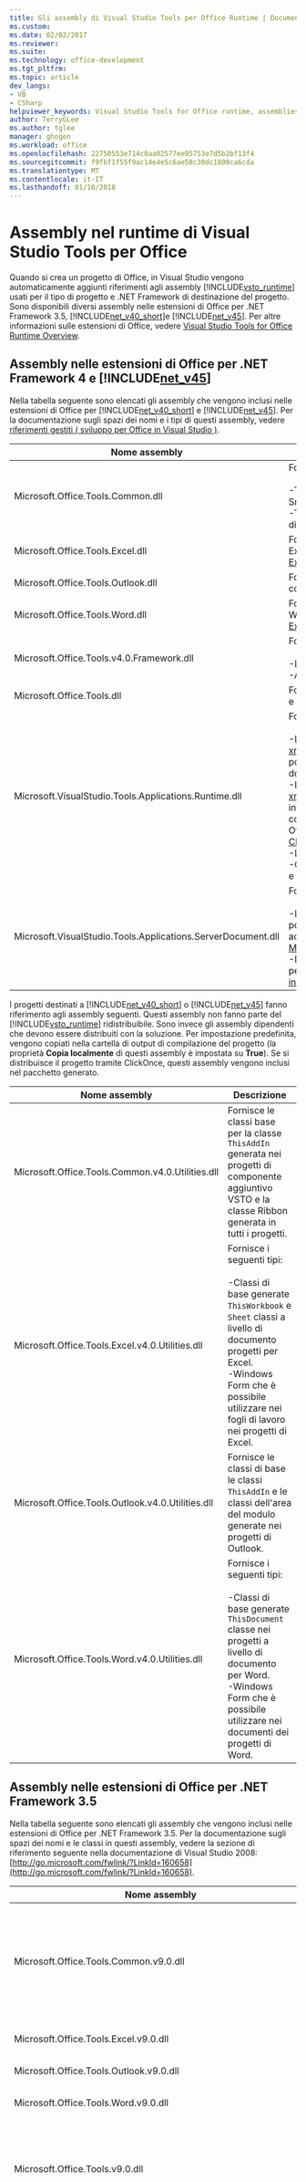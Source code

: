 ```yaml
---
title: Gli assembly di Visual Studio Tools per Office Runtime | Documenti Microsoft
ms.custom: 
ms.date: 02/02/2017
ms.reviewer: 
ms.suite: 
ms.technology: office-development
ms.tgt_pltfrm: 
ms.topic: article
dev_langs:
- VB
- CSharp
helpviewer_keywords: Visual Studio Tools for Office runtime, assemblies
author: TerryGLee
ms.author: tglee
manager: ghogen
ms.workload: office
ms.openlocfilehash: 22750553e714c0aa02577ee95753e7d5b2bf13f4
ms.sourcegitcommit: f9fbf1f55f9ac14e4e5c6ae58c30dc1800ca6cda
ms.translationtype: MT
ms.contentlocale: it-IT
ms.lasthandoff: 01/10/2018
---
```

# <a name="assemblies-in-the-visual-studio-tools-for-office-runtime"></a>Assembly nel runtime di Visual Studio Tools per Office
  Quando si crea un progetto di Office, in Visual Studio vengono automaticamente aggiunti riferimenti agli assembly [!INCLUDE[vsto_runtime](../vsto/includes/vsto-runtime-md.md)] usati per il tipo di progetto e .NET Framework di destinazione del progetto. Sono disponibili diversi assembly nelle estensioni di Office per .NET Framework 3.5, [!INCLUDE[net_v40_short](../sharepoint/includes/net-v40-short-md.md)]e [!INCLUDE[net_v45](../vsto/includes/net-v45-md.md)]. Per altre informazioni sulle estensioni di Office, vedere [Visual Studio Tools for Office Runtime Overview](../vsto/visual-studio-tools-for-office-runtime-overview.md).  
  
## <a name="assemblies-in-the-office-extensions-for-the-net-framework-4-and-the-includenetv45vstoincludesnet-v45-mdmd"></a>Assembly nelle estensioni di Office per .NET Framework 4 e [!INCLUDE[net_v45](../vsto/includes/net-v45-md.md)]  
 Nella tabella seguente sono elencati gli assembly che vengono inclusi nelle estensioni di Office per [!INCLUDE[net_v40_short](../sharepoint/includes/net-v40-short-md.md)] e [!INCLUDE[net_v45](../vsto/includes/net-v45-md.md)]. Per la documentazione sugli spazi dei nomi e i tipi di questi assembly, vedere [riferimenti gestiti &#40; sviluppo per Office in Visual Studio &#41;](../vsto/managed-reference-office-development-in-visual-studio.md).  
  
|Nome assembly|Descrizione|  
|-------------------|-----------------|  
|Microsoft.Office.Tools.Common.dll|Fornisce i seguenti tipi:<br /><br /> -Tipi per la creazione di personalizzazioni della barra multifunzione e smart tag. **Nota:** Smart tag sono deprecati in [!INCLUDE[Excel_14_short](../vsto/includes/excel-14-short-md.md)] e [!INCLUDE[Word_14_short](../vsto/includes/word-14-short-md.md)].<br />-Tipi per la creazione di riquadri azioni nelle personalizzazioni a livello di documento e di riquadri attività personalizzati nei componenti aggiuntivi VSTO.|  
|Microsoft.Office.Tools.Excel.dll|Fornisce interfacce che rappresentano elementi host e controlli host per i progetti di Excel e tipi di supporto. Per altre informazioni, vedere [Automating Excel by Using Extended Objects](../vsto/automating-excel-by-using-extended-objects.md).|  
|Microsoft.Office.Tools.Outlook.dll|Fornisce tipi che è possibile usare per creare aree del modulo personalizzate in componenti aggiuntivi VSTO di Outlook.|  
|Microsoft.Office.Tools.Word.dll|Fornisce interfacce che rappresentano elementi host e controlli host per i progetti di Word e tipi di supporto. Per altre informazioni, vedere [Automating Word by Using Extended Objects](../vsto/automating-word-by-using-extended-objects.md).|  
|Microsoft.Office.Tools.v4.0.Framework.dll|Fornisce i seguenti tipi:<br /><br /> -Le eccezioni che possono essere generate da Visual Studio Tools per Office runtime.<br />-Aree del modulo attributi da utilizzare durante la creazione di Outlook.|  
|Microsoft.Office.Tools.dll|Fornisce i tipi che fanno parte dell'infrastruttura runtime di Visual Studio Tools per Office e che non è previsto vengano usati direttamente dal codice.|  
|Microsoft.VisualStudio.Tools.Applications.Runtime.dll|Fornisce i seguenti tipi:<br /><br /> -La <xref:Microsoft.VisualStudio.Tools.Applications.Runtime.CachedAttribute> attributo e <xref:Microsoft.VisualStudio.Tools.Applications.Runtime.ICachedType> interfaccia, è possibile utilizzare per memorizzare gli oggetti dati in una personalizzazione a livello di documento. Per altre informazioni, vedere [Caching Data](../vsto/caching-data.md).<br />-La <xref:Microsoft.VisualStudio.Tools.Applications.Deployment.IAddInPostDeploymentAction> interfaccia, è possibile implementare per eseguire ulteriori passaggi di installazione come passaggio finale del programma di installazione ClickOnce per una soluzione Office. Per ulteriori informazioni, vedere [distribuisce una soluzione Office tramite ClickOnce](../vsto/deploying-an-office-solution-by-using-clickonce.md).<br />-Le eccezioni che possono essere generate da Visual Studio Tools per Office runtime.<br />-Gli altri tipi che fanno parte di Visual Studio Tools per infrastruttura di runtime di Office e non deve essere utilizzato direttamente dal codice.|  
|Microsoft.VisualStudio.Tools.Applications.ServerDocument.dll|Fornisce i seguenti tipi:<br /><br /> -La <xref:Microsoft.VisualStudio.Tools.Applications.ServerDocument> (classe), che è possibile utilizzare per collegare gli assembly di personalizzazione ai documenti e accedere ai dati memorizzati nella cache dei documenti. Per altre informazioni, vedere [Managing Documents on a Server by Using the ServerDocument Class](../vsto/managing-documents-on-a-server-by-using-the-serverdocument-class.md).<br />-Diverse classi che rappresentano la gerarchia dei dati memorizzati nella cache una personalizzazione a livello di documento. Per altre informazioni, vedere [Accessing Data in Documents on the Server](../vsto/accessing-data-in-documents-on-the-server.md).|  
  
 I progetti destinati a [!INCLUDE[net_v40_short](../sharepoint/includes/net-v40-short-md.md)] o [!INCLUDE[net_v45](../vsto/includes/net-v45-md.md)] fanno riferimento agli assembly seguenti. Questi assembly non fanno parte del [!INCLUDE[vsto_runtime](../vsto/includes/vsto-runtime-md.md)] ridistribuibile. Sono invece gli assembly dipendenti che devono essere distribuiti con la soluzione. Per impostazione predefinita, vengono copiati nella cartella di output di compilazione del progetto (la proprietà **Copia localmente** di questi assembly è impostata su **True**). Se si distribuisce il progetto tramite ClickOnce, questi assembly vengono inclusi nel pacchetto generato.  
  
|Nome assembly|Descrizione|  
|-------------------|-----------------|  
|Microsoft.Office.Tools.Common.v4.0.Utilities.dll|Fornisce le classi base per la classe `ThisAddIn` generata nei progetti di componente aggiuntivo VSTO e la classe Ribbon generata in tutti i progetti.|  
|Microsoft.Office.Tools.Excel.v4.0.Utilities.dll|Fornisce i seguenti tipi:<br /><br /> -Classi di base generate `ThisWorkbook` e `Sheet` classi a livello di documento progetti per Excel.<br />-Windows Form che è possibile utilizzare nei fogli di lavoro nei progetti di Excel.|  
|Microsoft.Office.Tools.Outlook.v4.0.Utilities.dll|Fornisce le classi di base le classi `ThisAddIn` e le classi dell'area del modulo generate nei progetti di Outlook.|  
|Microsoft.Office.Tools.Word.v4.0.Utilities.dll|Fornisce i seguenti tipi:<br /><br /> -Classi di base generate `ThisDocument` classe nei progetti a livello di documento per Word.<br />-Windows Form che è possibile utilizzare nei documenti dei progetti di Word.|  
  
## <a name="assemblies-in-the-office-extensions-for-the-net-framework-35"></a>Assembly nelle estensioni di Office per .NET Framework 3.5  
 Nella tabella seguente sono elencati gli assembly che vengono inclusi nelle estensioni di Office per .NET Framework 3.5. Per la documentazione sugli spazi dei nomi e le classi in questi assembly, vedere la sezione di riferimento seguente nella documentazione di Visual Studio 2008: [http://go.microsoft.com/fwlink/?LinkId=160658](http://go.microsoft.com/fwlink/?LinkId=160658).  
  
|Nome assembly|Descrizione|  
|-------------------|-----------------|  
|Microsoft.Office.Tools.Common.v9.0.dll|Fornisce i seguenti tipi:<br /><br /> -Microsoft.Office.Tools.AddIn classe di base per i componenti aggiuntivi VSTO.<br />-Classi per la creazione di personalizzazioni della barra multifunzione e smart tag. **Nota:** Smart tag sono deprecati in [!INCLUDE[Excel_14_short](../vsto/includes/excel-14-short-md.md)] e [!INCLUDE[Word_14_short](../vsto/includes/word-14-short-md.md)].<br />-Classi per la creazione di riquadri azioni nelle personalizzazioni a livello di documento e di riquadri attività personalizzati nei componenti aggiuntivi VSTO.|  
|Microsoft.Office.Tools.Excel.v9.0.dll|Fornisce gli elementi host e i controlli host per le soluzioni Excel. Per altre informazioni, vedere [Automating Excel by Using Extended Objects](../vsto/automating-excel-by-using-extended-objects.md).|  
|Microsoft.Office.Tools.Outlook.v9.0.dll|Fornisce classi che è possibile usare per creare arre del modulo personalizzate in componenti aggiuntivi VSTO di Outlook.|  
|Microsoft.Office.Tools.Word.v9.0.dll|Fornisce gli elementi host e i controlli host per le soluzioni Word. Per altre informazioni, vedere [Automating Word by Using Extended Objects](../vsto/automating-word-by-using-extended-objects.md).|  
|Microsoft.Office.Tools.v9.0.dll|Fornisce i seguenti tipi:<br /><br /> -La classe Microsoft.VisualStudio.Tools.Office.RemoteBindableComponent, che fornisce le funzionalità di associazione dati per i controlli host nelle personalizzazioni a livello di documento.<br />-Gli altri tipi che fanno parte di Visual Studio Tools per infrastruttura di runtime di Office e non deve essere utilizzato direttamente dal codice.|  
|Microsoft.VisualStudio.Tools.Applications.Runtime.v9.0.dll|Fornisce i seguenti tipi:<br /><br /> -L'attributo Microsoft.VisualStudio.Tools.Applications.Runtime.CachedAttribute e interfaccia Microsoft.VisualStudio.Tools.Applications.Runtime.ICachedType, che è possibile utilizzare per memorizzare gli oggetti dati in una personalizzazione a livello di documento. Per altre informazioni, vedere [Caching Data](../vsto/caching-data.md).<br />-Le eccezioni che possono essere generate da Visual Studio Tools per Office runtime.<br />-Gli altri tipi che fanno parte di Visual Studio Tools per infrastruttura di runtime di Office e non deve essere utilizzato direttamente dal codice.|  
|Microsoft.VisualStudio.Tools.Applications.Runtime.v10.0.dll|Fornisce l'interfaccia IAddInPostDeploymentAction, che è possibile implementare per eseguire ulteriori passaggi di installazione come passaggio finale del programma di installazione ClickOnce per una soluzione Office. Per altre informazioni, vedere [Advanced Office Solution Deployment](http://msdn.microsoft.com/en-us/9147b6f6-849f-4cb1-b2c5-e22658d74b02).|  
|Microsoft.VisualStudio.Tools.Applications.ServerDocument.v10.0.dll|Fornisce i seguenti tipi:<br /><br /> -La classe ServerDocument, che è possibile utilizzare a livello di codice per collegare gli assembly di personalizzazione ai documenti e accedere ai dati memorizzati nella cache nei documenti. Per altre informazioni, vedere [Managing Documents on a Server by Using the ServerDocument Class](../vsto/managing-documents-on-a-server-by-using-the-serverdocument-class.md).<br />-Diverse classi che rappresentano la gerarchia dei dati memorizzati nella cache una personalizzazione a livello di documento. Per altre informazioni, vedere [Accessing Data in Documents on the Server](../vsto/accessing-data-in-documents-on-the-server.md).|  
|Microsoft.VisualStudio.Tools.Office.Runtime.v10.0.dll|Fornisce i seguenti tipi:<br /><br /> -Le classi AddInSecurityEntry e Microsoft.VisualStudio.Tools.Office.Runtime.Security.UserInclusionList, che è possibile utilizzare per creare le voci dell'elenco per concedere l'attendibilità a Office di inclusione dell'utente nelle soluzioni destinate a .NET Framework 3.5.<br />-Gli altri tipi che fanno parte di Visual Studio Tools per infrastruttura di runtime di Office e non deve essere utilizzato direttamente dal codice.|  
  
## <a name="see-also"></a>Vedere anche  
 [Visual Studio Tools for Office Runtime Overview](../vsto/visual-studio-tools-for-office-runtime-overview.md)   
 [Scenari di installazione di Visual Studio Tools per Office Runtime](../vsto/visual-studio-tools-for-office-runtime-installation-scenarios.md)  
  
  
